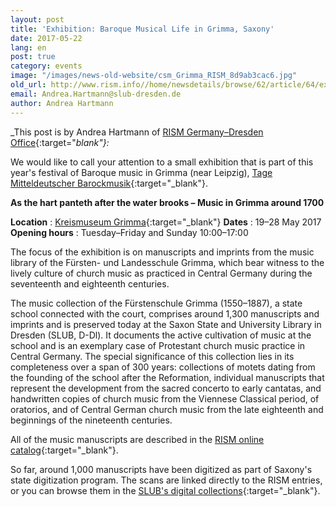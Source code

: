 ```yaml
---
layout: post
title: 'Exhibition: Baroque Musical Life in Grimma, Saxony'
date: 2017-05-22
lang: en
post: true
category: events
image: "/images/news-old-website/csm_Grimma_RISM_8d9ab3cac6.jpg"
old_url: http://www.rism.info//home/newsdetails/browse/62/article/64/exhibition-baroque-musical-life-in-grimma-saxony.html
email: Andrea.Hartmann@slub-dresden.de
author: Andrea Hartmann
---
```


_This post is by Andrea Hartmann of [RISM Germany–Dresden Office](http://de.rism.info/en/home.html){:target="_blank"}:_

We would like to call your attention to a small exhibition that is part of this year's festival of Baroque music in Grimma (near Leipzig), [Tage Mitteldeutscher Barockmusik](http://www.unmittelbarock.de/){:target="_blank"}.

**As the hart panteth after the water brooks – Music in Grimma around 1700**

**Location** : [Kreismuseum Grimma](http://www.museum-grimma.de/index.php/geschichte.html){:target="_blank"}
**Dates** : 19–28 May 2017
**Opening hours** : Tuesday–Friday and Sunday 10:00–17:00

The focus of the exhibition is on manuscripts and imprints from the music library of the Fürsten- und Landesschule Grimma, which bear witness to the lively culture of church music as practiced in Central Germany during the seventeenth and eighteenth centuries.

The music collection of the Fürstenschule Grimma (1550–1887), a state school connected with the court, comprises around 1,300 manuscripts and imprints and is preserved today at the Saxon State and University Library in Dresden (SLUB, D-Dl). It documents the active cultivation of music at the school and is an exemplary case of Protestant church music practice in Central Germany. The special significance of this collection lies in its completeness over a span of 300 years: collections of motets dating from the founding of the school after the Reformation, individual manuscripts that represent the development from the sacred concerto to early cantatas, and handwritten copies of church music from the Viennese Classical period, of oratorios, and of Central German church music from the late eighteenth and beginnings of the nineteenth centuries.

All of the music manuscripts are described in the [RISM online catalog](https://opac.rism.info/search?View=rism&q=f%C3%BCrsten+landesschule+grimma){:target="_blank"}.

So far, around 1,000 manuscripts have been digitized as part of Saxony's state digitization program. The scans are linked directly to the RISM entries, or you can browse them in the [SLUB's digital collections](http://digital.slub-dresden.de/kollektionen/107/){:target="_blank"}.


